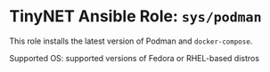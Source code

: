 # TinyNET Ansible Role: `sys/podman`

This role installs the latest version of Podman and `docker-compose`.

Supported OS: supported versions of Fedora or RHEL-based distros
